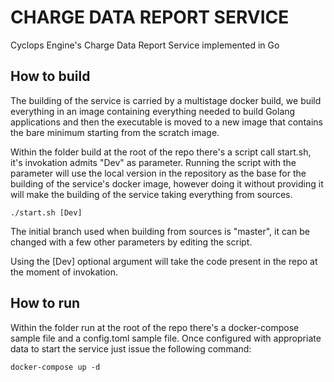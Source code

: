 # CHARGE DATA REPORT SERVICE

Cyclops Engine's Charge Data Report Service implemented in Go

## How to build

The building of the service is carried by a multistage docker build, we build everything in an image containing everything needed to build Golang applications and then the executable is moved to a new image that contains the bare minimum starting from the scratch image.

Within the folder build at the root of the repo there's a script call start.sh, it's invokation admits "Dev" as parameter. Running the script with the parameter will use the local version in the repository as the base for the building of the service's docker image, however doing it without providing it will make the building of the service taking everything from sources.

```
./start.sh [Dev]
```

The initial branch used when building from sources is "master", it can be changed with a few other parameters by editing the script.

Using the [Dev] optional argument will take the code present in the repo at the moment of invokation.

## How to run

Within the folder run at the root of the repo there's a docker-compose sample file and a config.toml sample file. Once configured with appropriate data to start the service just issue the following command:

```
docker-compose up -d
```

